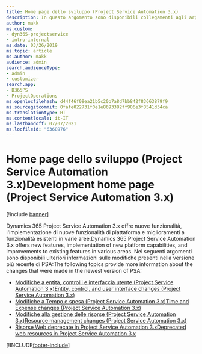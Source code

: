 ```yaml
---
title: Home page dello sviluppo (Project Service Automation 3.x)
description: In questo argomento sono disponibili collegamenti agli argomenti che forniscono informazioni sullo sviluppo per Dynamics 365 Project Service Automation (PSA) versione 3.x.
author: makk
ms.custom:
- dyn365-projectservice
- intro-internal
ms.date: 03/26/2019
ms.topic: article
ms.author: makk
audience: admin
search.audienceType:
- admin
- customizer
search.app:
- D365PS
- ProjectOperations
ms.openlocfilehash: d44f46f09ea21b5c20b7a8d7bb842f83663879f9
ms.sourcegitcommit: 0fafe022731f0e1e8693382ff906e3f8541d34ca
ms.translationtype: HT
ms.contentlocale: it-IT
ms.lasthandoff: 07/07/2021
ms.locfileid: "6368976"
---
```

# <a name="development-home-page-project-service-automation-3x"></a><span data-ttu-id="56610-103">Home page dello sviluppo (Project Service Automation 3.x)</span><span class="sxs-lookup"><span data-stu-id="56610-103">Development home page (Project Service Automation 3.x)</span></span>

[!include [banner](../../includes/psa-now-project-operations.md)]

<span data-ttu-id="56610-104">Dynamics 365 Project Service Automation 3.x offre nuove funzionalità, l'implementazione di nuove funzionalità di piattaforma e miglioramenti a funzionalità esistenti in varie aree.</span><span class="sxs-lookup"><span data-stu-id="56610-104">Dynamics 365 Project Service Automation 3.x offers new features, implementation of new platform capabilities, and improvements to existing features in various areas.</span></span> <span data-ttu-id="56610-105">Nei seguenti argomenti sono disponibili ulteriori informazioni sulle modifiche presenti nella versione più recente di PSA:</span><span class="sxs-lookup"><span data-stu-id="56610-105">The following topics provide more information about the changes that were made in the newest version of PSA:</span></span>

- [<span data-ttu-id="56610-106">Modifiche a entità, controlli e interfaccia utente (Project Service Automation 3.x)</span><span class="sxs-lookup"><span data-stu-id="56610-106">Entity, control, and user interface changes (Project Service Automation 3.x)</span></span>](../developer-guides/entity-changes-v3.x.md)
- [<span data-ttu-id="56610-107">Modifiche a Tempo e spesa (Project Service Automation 3.x)</span><span class="sxs-lookup"><span data-stu-id="56610-107">Time and Expense changes (Project Service Automation 3.x)</span></span>](../developer-guides/time-expense-changes-v3.x.md)
- [<span data-ttu-id="56610-108">Modifiche alla gestione delle risorse (Project Service Automation 3.x)</span><span class="sxs-lookup"><span data-stu-id="56610-108">Resource management changes (Project Service Automation 3.x)</span></span>](../developer-guides/resource-management-changes-v3.x.md)
- [<span data-ttu-id="56610-109">Risorse Web deprecate in Project Service Automation 3.x</span><span class="sxs-lookup"><span data-stu-id="56610-109">Deprecated web resources in Project Service Automation 3.x</span></span>](../developer-guides/web-resources-deprecated-v3.x.md)


[!INCLUDE[footer-include](../../includes/footer-banner.md)]